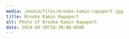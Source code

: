 ```yaml
---
media: /media/files/brooke-kamin-rapaport.jpg
title: Brooke Kamin Rapaport
alt: Photo of Brooke Kamin Rapaport
date: 2024-09-30T10:30:00-0500
---
```

